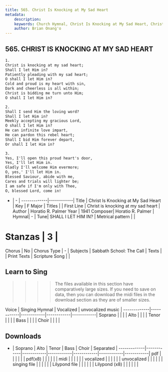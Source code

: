 ```yaml
---
title: 565. Christ Is Knocking at My Sad Heart
metadata:
    description: 
    keywords: Church Hymnal, Christ Is Knocking at My Sad Heart, Christ is knocking at my sad heart, 
    author: Brian Onang'o
---
```



## 565. CHRIST IS KNOCKING AT MY SAD HEART

```txt
1.
Christ is knocking at my sad heart; 
Shall I let Him in? 
Patiently pleading with my sad heart; 
O shall I let Him in? 
Cold and proud is my heart with sin, 
Dark and cheerless is all within; 
Christ is bidding me turn unto Him; 
O shall I let Him in? 

2.
Shall I send Him the loving word? 
Shall I let Him in? 
Meekly accepting my gracious Lord, 
O shall I let Him in? 
He can infinite love impart, 
He can pardon this rebel heart; 
Shall I bid Him forever depart, 
Or shall I let Him in? 

3.
Yes, I'll open this proud heart's door, 
Yes, I'll let Him in. 
Gladly I'll welcome Him evermore; 
O, yes,' I'll let Him in. 
Blessed Saviour, abide with me, 
Cares and trials will lighter be; 
I am safe if I'm only with Thee, 
O, blessed Lord, come in!
```

- |   -  |
-------------|------------|
Title | Christ Is Knocking at My Sad Heart |
Key | F Major |
Titles |  |
First Line | Christ is knocking at my sad heart |
Author | Horatio R. Palmer
Year | 1941
Composer| Horatio R. Palmer |
Hymnal|  - |
Tune| SHALL I LET HIM IN? |
Metrical pattern | |
# Stanzas | 3 |
Chorus | No |
Chorus Type | - |
Subjects | Sabbath School: The Call |
Texts |  |
Print Texts | 
Scripture Song |  |
  
## Learn to Sing

>>>> The files available in this section have comparatively large sizes. If you need to save on data, then you can download the midi files in the download section as they are of smaller sizes.

Voice |  Singing Hymnal | Vocalized | unvocalized music |
-------------|------------|------------|------------|------------|
Soprano | | | |
Alto | | | |
Tenor | | | |
Bass | | | |
Choir | | | |

## Downloads

- |  Soprano | Alto | Tenor | Bass | Choir | Separated |
-------------|------------|------------|------------|------------|------------|------------|
pdf | | | | | |
pdf(x8) | | | | | |
midi | | | | | |
vocalized | | | | | |
unvocalized | | | | | |
singing file | | | | | |
Lilypond file | | | | | |
Lilypond (x8) | | | | | |
  